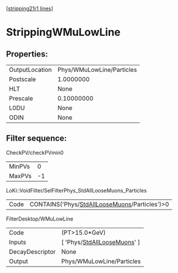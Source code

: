 [[stripping21r1 lines]](./stripping21r1-index)

# StrippingWMuLowLine

## Properties:

|                |                           |
|----------------|---------------------------|
| OutputLocation | Phys/WMuLowLine/Particles |
| Postscale      | 1.0000000                 |
| HLT            | None                      |
| Prescale       | 0.10000000                |
| L0DU           | None                      |
| ODIN           | None                      |

## Filter sequence:

CheckPV/checkPVmin0

|        |     |
|--------|-----|
| MinPVs | 0   |
| MaxPVs | -1  |

LoKi::VoidFilter/SelFilterPhys_StdAllLooseMuons_Particles

|      |                                                                                                    |
|------|----------------------------------------------------------------------------------------------------|
| Code | CONTAINS('Phys/[StdAllLooseMuons](./stripping21r1-commonparticles-stdallloosemuons)/Particles')\>0 |

FilterDesktop/WMuLowLine

|                 |                                                                                   |
|-----------------|-----------------------------------------------------------------------------------|
| Code            | (PT\>15.0\*GeV)                                                                   |
| Inputs          | [ 'Phys/[StdAllLooseMuons](./stripping21r1-commonparticles-stdallloosemuons)' ] |
| DecayDescriptor | None                                                                              |
| Output          | Phys/WMuLowLine/Particles                                                         |
